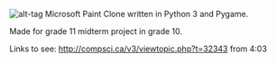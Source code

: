 ![alt-tag](https://raw.githubusercontent.com/rikinkatyal/Android-Paint/master/images/Android-Paint.png?token=AJODQpHvrWr390bOE4_ydt_Dx4ZonFGHks5UzQoHwA%3D%3D)
Microsoft Paint Clone written in Python 3 and Pygame.

Made for grade 11 midterm project in grade 10.

Links to see: http://compsci.ca/v3/viewtopic.php?t=32343 from 4:03
